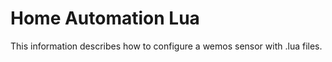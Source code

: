 <h1>Home Automation Lua</h1>
This information describes how to configure a wemos sensor with .lua files.